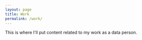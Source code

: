 ```yaml
---
layout: page
title: Work
permalink: /work/
---
```


This is where I'll put content related to my work as a data person.
